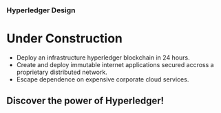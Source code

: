### Hyperledger Design
# Under Construction

* Deploy an infrastructure hyperledger blockchain in 24 hours.
* Create and deploy immutable internet applications secured accross a proprietary distributed network.
* Escape dependence on expensive corporate cloud services.

## Discover the power of Hyperledger!

